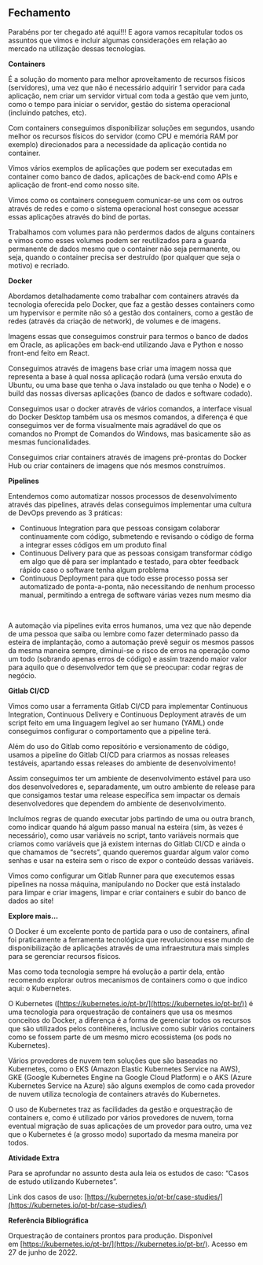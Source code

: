 ## Fechamento

Parabéns por ter chegado até aqui!!! E agora vamos recapitular todos os assuntos que vimos e incluir algumas considerações em relação ao mercado na utilização dessas tecnologias.

**Containers**

É a solução do momento para melhor aproveitamento de recursos físicos (servidores), uma vez que não é necessário adquirir 1 servidor para cada aplicação, nem criar um servidor virtual com toda a gestão que vem junto, como o tempo para iniciar o servidor, gestão do sistema operacional (incluindo patches, etc).

Com containers conseguimos disponibilizar soluções em segundos, usando melhor os recursos físicos do servidor (como CPU e memória RAM por exemplo) direcionados para a necessidade da aplicação contida no container.

Vimos vários exemplos de aplicações que podem ser executadas em container como banco de dados, aplicações de back-end como APIs e aplicação de front-end como nosso site.

Vimos como os containers conseguem comunicar-se uns com os outros através de redes e como o sistema operacional host consegue acessar essas aplicações através do bind de portas.

Trabalhamos com volumes para não perdermos dados de alguns containers e vimos como esses volumes podem ser reutilizados para a guarda permanente de dados mesmo que o container não seja permanente, ou seja, quando o container precisa ser destruído (por qualquer que seja o motivo) e recriado.

**Docker**

Abordamos detalhadamente como trabalhar com containers através da tecnologia oferecida pelo Docker, que faz a gestão desses containers como um hypervisor e permite não só a gestão dos containers, como a gestão de redes (através da criação de network), de volumes e de imagens.

Imagens essas que conseguimos construir para termos o banco de dados em Oracle, as aplicações em back-end utilizando Java e Python e nosso front-end feito em React.

Conseguimos através de imagens base criar uma imagem nossa que representa a base à qual nossa aplicação rodará (uma versão enxuta do Ubuntu, ou uma base que tenha o Java instalado ou que tenha o Node) e o build das nossas diversas aplicações (banco de dados e software codado).

Conseguimos usar o docker através de vários comandos, a interface visual do Docker Desktop também usa os mesmos comandos, a diferença é que conseguimos ver de forma visualmente mais agradável do que os comandos no Prompt de Comandos do Windows, mas basicamente são as mesmas funcionalidades.

Conseguimos criar containers através de imagens pré-prontas do Docker Hub ou criar containers de imagens que nós mesmos construímos.

**Pipelines**

Entendemos como automatizar nossos processos de desenvolvimento através das pipelines, através delas conseguimos implementar uma cultura de DevOps prevendo as 3 práticas:

  

- Continuous Integration para que pessoas consigam colaborar continuamente com código, submetendo e revisando o código de forma a integrar esses códigos em um produto final
- Continuous Delivery para que as pessoas consigam transformar código em algo que dê para ser implantado e testado, para obter feedback rápido caso o software tenha algum problema
- Continuous Deployment para que todo esse processo possa ser automatizado de ponta-a-ponta, não necessitando de nenhum processo manual, permitindo a entrega de software várias vezes num mesmo dia

​  

A automação via pipelines evita erros humanos, uma vez que não depende de uma pessoa que saiba ou lembre como fazer determinado passo da esteira de implantação, como a automação prevê seguir os mesmos passos da mesma maneira sempre, diminui-se o risco de erros na operação como um todo (sobrando apenas erros de código) e assim trazendo maior valor para aquilo que o desenvolvedor tem que se preocupar: codar regras de negócio.

**Gitlab CI/CD**

Vimos como usar a ferramenta Gitlab CI/CD para implementar Continuous Integration, Continuous Delivery e Continuous Deployment através de um script feito em uma linguagem legível ao ser humano (YAML) onde conseguimos configurar o comportamento que a pipeline terá.

Além do uso do Gitlab como repositório e versionamento de código, usamos a pipeline do Gitlab CI/CD para criarmos as nossas releases testáveis, apartando essas releases do ambiente de desenvolvimento!

Assim conseguimos ter um ambiente de desenvolvimento estável para uso dos desenvolvedores e, separadamente, um outro ambiente de release para que consigamos testar uma release específica sem impactar os demais desenvolvedores que dependem do ambiente de desenvolvimento.

Incluímos regras de quando executar jobs partindo de uma ou outra branch, como indicar quando há algum passo manual na esteira (sim, às vezes é necessário), como usar variáveis no script, tanto variáveis normais que criamos como variáveis que já existem internas do Gitlab CI/CD e ainda o que chamamos de “secrets”, quando queremos guardar algum valor como senhas e usar na esteira sem o risco de expor o conteúdo dessas variáveis.

Vimos como configurar um Gitlab Runner para que executemos essas pipelines na nossa máquina, manipulando no Docker que está instalado para limpar e criar imagens, limpar e criar containers e subir do banco de dados ao site!

**Explore mais…**

O Docker é um excelente ponto de partida para o uso de containers, afinal foi praticamente a ferramenta tecnológica que revolucionou esse mundo de disponibilização de aplicações através de uma infraestrutura mais simples para se gerenciar recursos físicos.

Mas como toda tecnologia sempre há evolução a partir dela, então recomendo explorar outros mecanismos de containers como o que indico aqui: o Kubernetes.

O Kubernetes ([https://kubernetes.io/pt-br/](https://kubernetes.io/pt-br/)) é uma tecnologia para orquestração de containers que usa os mesmos conceitos do Docker, a diferença é a forma de gerenciar todos os recursos que são utilizados pelos contêineres, inclusive como subir vários containers como se fossem parte de um mesmo micro ecossistema (os pods no Kubernetes).

Vários provedores de nuvem tem soluções que são baseadas no Kubernetes, como o EKS (Amazon Elastic Kubernetes Service na AWS), GKE (Google Kubernetes Engine na Google Cloud Platform) e o AKS (Azure Kubernetes Service na Azure) são alguns exemplos de como cada provedor de nuvem utiliza tecnologia de containers através do Kubernetes.

O uso de Kubernetes traz as facilidades da gestão e orquestração de containers e, como é utilizado por vários provedores de nuvem, torna eventual migração de suas aplicações de um provedor para outro, uma vez que o Kubernetes é (a grosso modo) suportado da mesma maneira por todos.

**Atividade Extra**

Para se aprofundar no assunto desta aula leia os estudos de caso: “Casos de estudo utilizando Kubernetes”.

Link dos casos de uso: [https://kubernetes.io/pt-br/case-studies/](https://kubernetes.io/pt-br/case-studies/)

**Referência Bibliográfica**

Orquestração de containers prontos para produção. Disponível em [https://kubernetes.io/pt-br/](https://kubernetes.io/pt-br/). Acesso em 27 de junho de 2022.